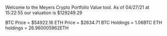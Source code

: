 Welcome to the Meyers Crypto Portfolio Value tool. 
As of 04/27/21 at 15:22:55 our valuation is $129249.29 

BTC Price = $54922.16
 ETH Price = $2634.71
BTC Holdings = 1.06BTC
 ETH holdings = 26.960005962ETH 
